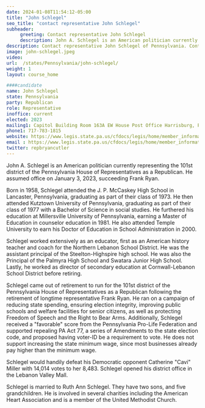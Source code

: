 ```yaml
---
date: 2024-01-08T11:54:12-05:00
title: "John Schlegel"
seo_title: "contact representative John Schlegel"
subheader:
     greeting: Contact representative John Schlegel
     description: John A. Schlegel is an American politician currently representing the 101st district of the Pennsylvania House of Representatives as a Republican. He assumed office on January 3, 2023, succeeding Frank Ryan.
description: Contact representative John Schlegel of Pennsylvania. Contact information for John Schlegel includes email address, phone number, and mailing address.
image: john-schlegel.jpeg
video:
url:  /states/Pennsylvania/john-schlegel/
weight: 1
layout: course_home

####candidate
name: John Schlegel
state: Pennsylvania
party: Republican
role: Representative
inoffice: current
elected: 2023
mailing1: Capitol Building Room 163A EW House Post Office Harrisburg, PA 17120
phone1: 717-783-1815
website: https://www.legis.state.pa.us/cfdocs/legis/home/member_information/House_bio.cfm?id=1958/
email : https://www.legis.state.pa.us/cfdocs/legis/home/member_information/House_bio.cfm?id=1958/
twitter: repbryancutler
---
```


John A. Schlegel is an American politician currently representing the 101st district of the Pennsylvania House of Representatives as a Republican. He assumed office on January 3, 2023, succeeding Frank Ryan.

Born in 1958, Schlegel attended the J. P. McCaskey High School in Lancaster, Pennsylvania, graduating as part of their class of 1973. He then attended Kutztown University of Pennsylvania, graduating as part of their class of 1977 with a Bachelor of Science in social studies. He furthered his education at Millersville University of Pennsylvania, earning a Master of Education in counselor education in 1981. He also attended Temple University to earn his Doctor of Education in School Administration in 2000.

Schlegel worked extensively as an educator, first as an American history teacher and coach for the Northern Lebanon School District. He was the assistant principal of the Steelton-Highspire high school. He was also the Principal of the Palmyra High School and Swatara Junior High School. Lastly, he worked as director of secondary education at Cornwall-Lebanon School District before retiring.

Schlegel came out of retirement to run for the 101st district of the Pennsylvania House of Representatives as a Republican following the retirement of longtime representative Frank Ryan. He ran on a campaign of reducing state spending, ensuring election integrity, improving public schools and welfare facilities for senior citizens, as well as protecting Freedom of Speech and the Right to Bear Arms. Additionally, Schlegel received a "favorable" score from the Pennsylvania Pro-Life Federation and supported repealing PA Act 77, a series of Amendments to the state election code, and proposed having voter-ID be a requirement to vote. He does not support increasing the state minimum wage, since most businesses already pay higher than the minimum wage.

Schlegel would handily defeat his Democratic opponent Catherine "Cavi" Miller with 14,014 votes to her 8,483. Schlegel opened his district office in the Lebanon Valley Mall.

Schlegel is married to Ruth Ann Schlegel. They have two sons, and five grandchildren. He is involved in several charities including the American Heart Association and is a member of the United Methodist Church.
